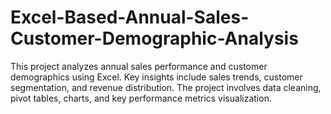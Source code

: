 # Excel-Based-Annual-Sales-Customer-Demographic-Analysis
This project analyzes annual sales performance and customer demographics using Excel. Key insights include sales trends, customer segmentation, and revenue distribution. The project involves data cleaning, pivot tables, charts, and key performance metrics visualization.
